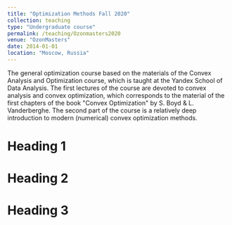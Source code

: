 ```yaml
---
title: "Optimization Methods Fall 2020"
collection: teaching
type: "Undergraduate course"
permalink: /teaching/Ozonmasters2020
venue: "OzonMasters"
date: 2014-01-01
location: "Moscow, Russia"
---
```


The general optimization course based on the materials of the Convex Analysis and Optimization course, which is taught at the Yandex School of Data Analysis.
The first lectures of the course are devoted to convex analysis and convex optimization, which corresponds to the material of the first chapters of the book "Convex Optimization" by S. Boyd & L. Vanderberghe.
The second part of the course is a relatively deep introduction to modern (numerical) convex optimization methods.

Heading 1
======

Heading 2
======

Heading 3
======
